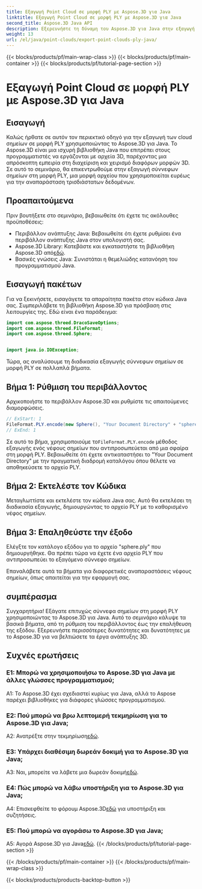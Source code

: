 ```yaml
---
title: Εξαγωγή Point Cloud σε μορφή PLY με Aspose.3D για Java
linktitle: Εξαγωγή Point Cloud σε μορφή PLY με Aspose.3D για Java
second_title: Aspose.3D Java API
description: Εξερευνήστε τη δύναμη του Aspose.3D για Java στην εξαγωγή νέφους σημείων σε μορφή PLY. Ακολουθήστε τον βήμα προς βήμα οδηγό μας για απρόσκοπτη ανάπτυξη 3D.
weight: 13
url: /el/java/point-clouds/export-point-clouds-ply-java/
---
```


{{< blocks/products/pf/main-wrap-class >}}
{{< blocks/products/pf/main-container >}}
{{< blocks/products/pf/tutorial-page-section >}}

# Εξαγωγή Point Cloud σε μορφή PLY με Aspose.3D για Java

## Εισαγωγή

Καλώς ήρθατε σε αυτόν τον περιεκτικό οδηγό για την εξαγωγή των cloud σημείων σε μορφή PLY χρησιμοποιώντας το Aspose.3D για Java. Το Aspose.3D είναι μια ισχυρή βιβλιοθήκη Java που επιτρέπει στους προγραμματιστές να εργάζονται με αρχεία 3D, παρέχοντας μια απρόσκοπτη εμπειρία στη διαχείριση και χειρισμό διαφόρων μορφών 3D. Σε αυτό το σεμινάριο, θα επικεντρωθούμε στην εξαγωγή σύννεφων σημείων στη μορφή PLY, μια μορφή αρχείου που χρησιμοποιείται ευρέως για την αναπαράσταση τρισδιάστατων δεδομένων.

## Προαπαιτούμενα

Πριν βουτήξετε στο σεμινάριο, βεβαιωθείτε ότι έχετε τις ακόλουθες προϋποθέσεις:

- Περιβάλλον ανάπτυξης Java: Βεβαιωθείτε ότι έχετε ρυθμίσει ένα περιβάλλον ανάπτυξης Java στον υπολογιστή σας.
-  Aspose.3D Library: Κατεβάστε και εγκαταστήστε τη βιβλιοθήκη Aspose.3D από[εδώ](https://releases.aspose.com/3d/java/).
- Βασικές γνώσεις Java: Συνιστάται η θεμελιώδης κατανόηση του προγραμματισμού Java.

## Εισαγωγή πακέτων

Για να ξεκινήσετε, εισαγάγετε τα απαραίτητα πακέτα στον κώδικα Java σας. Συμπεριλάβετε τη βιβλιοθήκη Aspose.3D για πρόσβαση στις λειτουργίες της. Εδώ είναι ένα παράδειγμα:

```java
import com.aspose.threed.DracoSaveOptions;
import com.aspose.threed.FileFormat;
import com.aspose.threed.Sphere;


import java.io.IOException;
```

Τώρα, ας αναλύσουμε τη διαδικασία εξαγωγής σύννεφων σημείων σε μορφή PLY σε πολλαπλά βήματα.

## Βήμα 1: Ρύθμιση του περιβάλλοντος

Αρχικοποιήστε το περιβάλλον Aspose.3D και ρυθμίστε τις απαιτούμενες διαμορφώσεις.

```java
// ExStart: 1
FileFormat.PLY.encode(new Sphere(), "Your Document Directory" + "sphere.ply");
// ExEnd: 1
```

 Σε αυτό το βήμα, χρησιμοποιούμε το`FileFormat.PLY.encode` μέθοδος εξαγωγής ενός νέφους σημείων που αντιπροσωπεύεται από μια σφαίρα στη μορφή PLY. Βεβαιωθείτε ότι έχετε αντικαταστήσει το "Your Document Directory" με την πραγματική διαδρομή καταλόγου όπου θέλετε να αποθηκεύσετε το αρχείο PLY.

## Βήμα 2: Εκτελέστε τον Κώδικα

Μεταγλωττίστε και εκτελέστε τον κώδικα Java σας. Αυτό θα εκτελέσει τη διαδικασία εξαγωγής, δημιουργώντας το αρχείο PLY με το καθορισμένο νέφος σημείων.

## Βήμα 3: Επαληθεύστε την έξοδο

Ελέγξτε τον κατάλογο εξόδου για το αρχείο "sphere.ply" που δημιουργήθηκε. Θα πρέπει τώρα να έχετε ένα αρχείο PLY που αντιπροσωπεύει το εξαγόμενο σύννεφο σημείων.

Επαναλάβετε αυτά τα βήματα για διαφορετικές αναπαραστάσεις νέφους σημείων, όπως απαιτείται για την εφαρμογή σας.

## συμπέρασμα

Συγχαρητήρια! Εξάγατε επιτυχώς σύννεφα σημείων στη μορφή PLY χρησιμοποιώντας το Aspose.3D για Java. Αυτό το σεμινάριο κάλυψε τα βασικά βήματα, από τη ρύθμιση του περιβάλλοντος έως την επαλήθευση της εξόδου. Εξερευνήστε περισσότερες δυνατότητες και δυνατότητες με το Aspose.3D για να βελτιώσετε τα έργα ανάπτυξης 3D.

## Συχνές ερωτήσεις

### Ε1: Μπορώ να χρησιμοποιήσω το Aspose.3D για Java με άλλες γλώσσες προγραμματισμού;

A1: Το Aspose.3D έχει σχεδιαστεί κυρίως για Java, αλλά το Aspose παρέχει βιβλιοθήκες για διάφορες γλώσσες προγραμματισμού.

### Ε2: Πού μπορώ να βρω λεπτομερή τεκμηρίωση για το Aspose.3D για Java;

 A2: Ανατρέξτε στην τεκμηρίωση[εδώ](https://reference.aspose.com/3d/java/).

### Ε3: Υπάρχει διαθέσιμη δωρεάν δοκιμή για το Aspose.3D για Java;

 A3: Ναι, μπορείτε να λάβετε μια δωρεάν δοκιμή[εδώ](https://releases.aspose.com/).

### Ε4: Πώς μπορώ να λάβω υποστήριξη για το Aspose.3D για Java;

 A4: Επισκεφθείτε το φόρουμ Aspose.3D[εδώ](https://forum.aspose.com/c/3d/18) για υποστήριξη και συζητήσεις.

### Ε5: Πού μπορώ να αγοράσω το Aspose.3D για Java;

 A5: Αγορά Aspose.3D για Java[εδώ](https://purchase.aspose.com/buy).
{{< /blocks/products/pf/tutorial-page-section >}}

{{< /blocks/products/pf/main-container >}}
{{< /blocks/products/pf/main-wrap-class >}}

{{< blocks/products/products-backtop-button >}}
